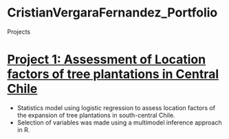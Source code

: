 # CristianVergaraFernandez_Portfolio

Projects

# [Project 1: Assessment of Location factors of tree plantations in Central Chile](https://github.com/cristianvergaraf/Location-factors-of-tree-plantation-expansion-)
* Statistics model using logistic regression to assess location factors of the expansion of tree plantations in south-central Chile.
* Selection of variables was made using a multimodel inference approach in R.




